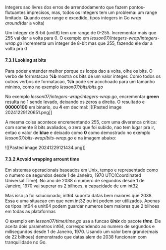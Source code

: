 Integers sao livres dos erros de arrendodamento que fazem pontos-flutuantes imprecisos, mas, todos os Integers tem um problema: um range limitado. Quando esse range e excedido, tipos integers in Go _wrap around_(dar a volta)

Um integer de 8-bit (unit8) tem um range de 0-255. Incrementar mais que 255 vai dar a volta para 0. O exemplo em _lesson07/integers-wrap/integers-wrap.go_ incrementa um integer de 8-bit mas que 255, fazendo ele dar a volta pra 0

#### 7.3.1 Looking at bits

Para poder entender melhor porque os loops dao a volta, olhe os bits. O verbo de formatacao __%b__ mostra os bits de um valor integer. Como todos os outros verbos de formatacao, __%b__ pode ser acochoado para um tamanho minimo, como no exemplo _lesson07/bits/bits.go_ 

No exemplo _lesson07/integers-wrap/integers-wrap.go_, encrementar __green__ resulta no 1 sendo levado, deixando os zeros a direita. O resultado e __00000100__ em binario, ou __4__ em decimal:
![[Pasted image 20241229120651.png]]

A mesma coisa acontece encrementando 255, com uma diverenca critica: com somente 8 bits avaliados, o zero que foi subido, nao tem lugar pra ir, entao o valor de __blue__ e deixado como __0__  como demostrado no exemplo _lesson07/bits-wrap/bits-wrap.go_ e na imagem abaixo: 

![[Pasted image 20241229121434.png]]

#### 7.3.2 Acvoid wrapping arrount time

Em sistemas operacionais baseados em Unix, tempo e representado como o numero de segundos desde 1 de Janeiro, 1970 UTC(Coordinated Universal Time). No ano de 2038 o numero de segundos desde 1 de Janeiro, 1970 vai superar os 2 bilhoes,  a capacidade de um int32

Mas isso ja foi solucionado, int64 suporta datas bem maiores que 2038. Essa e uma situacao em que nem int32 ou int podem ser utilizados. Apenas os tipos int64 e unit64 podem guardar numeros bem maiores que 2 bilhoes em todas as plataformas

O exemplo em _lesson07/time/time.go_ usa a funcao ___Unix___ do pacote ___time___. Ele aceita dois parametros int64, correspondendo ao numero de segundos e milisegundos desde 1 de Janeiro, 1970. Usando um valor bem grande(mais de 22 bilhoes) demonstrado que datas alem de 2038 funcionam com tranquilidade no Go. 